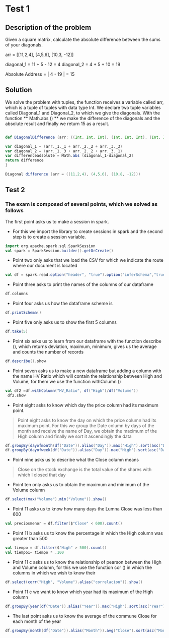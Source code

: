 
# Test 1

## Description of the problem

Given a square matrix, calculate the absolute difference between the sums of your diagonals.

arr = [[11,2,4], [4,5,6], [10,3, -12]]

diagonal_1 = 11 + 5 - 12 = 4
diagonal_2 = 4 + 5 + 10 = 19

Absolute Address = | 4 - 19 | = 15

## Solution

We solve the problem with tuples, the function receives a variable called arr, which is a tuple of tuples with data type Int.
We declare two tuple variables called Diagonal_1 and Diagonal_2, to which we give the diagonals.
With the function ** Math.abs () ** we make the difference of the diagonals and the absolute result and finally we return 15 as a result.

``` scala

def DiagonalDifference (arr: ((Int, Int, Int), (Int, Int, Int), (Int, Int, Int))): Int = {

var diagonal_1 = (arr._1._1 + arr._2._2 + arr._3._3)
var diagonal_2 = (arr._1._3 + arr._2._2 + arr._3._1)
var differenceadsolute = Math.abs (diagonal_1-diagonal_2)
return difference
}

Diagonal difference (arr = ((11,2,4), (4,5,6), (10,8, -12)))

```

## Test 2

###  The exam is composed of several points, which we solved as follows

The first point asks us to make a session in spark.

* For this we import the library to create sessions in spark and the second step is to create a session variable.
```scala
import org.apache.spark.sql.SparkSession
val spark = SparkSession.builder().getOrCreate()
```


* Point two only asks that we load the CSV for which we indicate the route where our document is located

```scala
val df = spark.read.option("header", "true").option("inferSchema","true")csv("/home/eduardo/Escritorio/semestre_9/BigData/Unidad1/Evaluacion/Netflix_2011_2016.csv")
```

* Point three asks to print the names of the columns of our dataframe 

```scala
df.columns
```

* Point four asks us how the dataframe scheme is

```scala
df.printSchema()
```

* Point five only asks us to show the first 5 columns

```scala
df.take(5)
```

* Point six asks us to learn from our dataframe with the function describe (), which returns deviation, maximum, minimum, gives us the average and counts the number of records

```scala
df.describe().show
```

* Point seven asks us to make a new dataframe but adding a column with the name HV Ratio which will contain the relationship between High and Volume, for them we use the function withColumn ()

```scala
val df2 =df.withColumn("HV_Ratio", df("High")/df("Volume"))
 df2.show
```


* Point eight asks to know which day the price column had its maximum point.
> Point eight asks to know the day on which the price column had its maximum point. For this we group the Date column by days of the month and receive the name of Day, we obtain the maximum of the High column and finally we sort it ascendingly the data

```scala
df.groupBy(dayofmonth(df("Date")).alias("Day")).max("High").sort(asc("Day")).show()
df.groupBy(dayofweek(df("Date")).alias("Day")).max("High").sort(asc("Day")).show()
```
* Point nine asks us to describe what the Close column means
> Close on the stock exchange is the total value of the shares with which I closed that day

* Point ten only asks us to obtain the maximum and minimum of the Volume column

```scala
df.select(max("Volume"),min("Volume")).show()
```

* Point 11 asks us to know how many days the Lumna Close was less than 600

```scala
val preciosmenor = df.filter($"Close" < 600).count()
```

* Point 11 b asks us to know the percentage in which the High column was greater than 500
```scala
val tiempo = df.filter($"High" > 500).count()
val tiempo1= tiempo * .100
```

* Point 11 c asks us to know the relationship of pearson between the High and Volume column, for this we use the function cor () in which the columns in which we wish to know their
```scala
df.select(corr("High", "Volume").alias("correlacion")).show()
```

* Point 11 c we want to know which year had its maximum of the High column
```scala
df.groupBy(year(df("Date")).alias("Year")).max("High").sort(asc("Year")).show()
```

* The last point asks us to know the average of the commune Close for each month of the year
```scala
df.groupBy(month(df("Date")).alias("Month")).avg("Close").sort(asc("Month")).show()
```